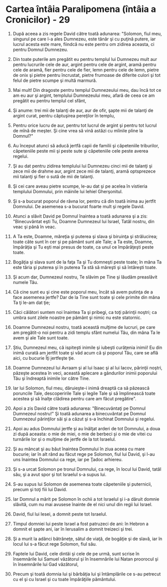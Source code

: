# Cartea &#238;nt&#226;ia Paralipomena (&#238;nt&#226;ia a Cronicilor) - 29

1. După aceea a zis regele David către toată adunarea: "Solomon, fiul meu, singurul pe care l-a ales Dumnezeu, este tânăr şi cu puţină putere, iar lucrul acesta este mare, fiindcă nu este pentru om zidirea aceasta, ci pentru Domnul Dumnezeu. 

2. Din toate puterile am pregătit eu pentru templul lui Dumnezeu mult aur pentru lucrurile cele de aur, argint pentru cele de argint, aramă pentru cele de aramă, fier pentru cele de fier, lemn pentru cele de lemn, pietre de onix şi pietre pentru încrustat, pietre frumoase de diferite culori şi tot felul de pietre scumpe şi multă marmură. 

3. Mai mult! Din dragoste pentru templul Dumnezeului meu, dau încă tot ce am eu aur şi argint, templului Dumnezeului meu, afară de ceea ce am pregătit eu pentru templul cel sfânt, 

4. Şi anume: trei mii de talanţi de aur, aur de ofir, şapte mii de talanţi de argint curat, pentru căptuşirea pereţilor în templu, 

5. Pentru orice lucru de aur, pentru tot lucrul de argint şi pentru tot lucrul de mînă de meşter. Şi cine vrea să vină astăzi cu mîinile pline la Domnul?"

6. Au început atunci să aducă jertfă capii de familii şi căpeteniile triburilor, căpeteniile peste mii şi peste sute şi căpeteniile cele peste averea regelui. 

7. Şi au dat pentru zidirea templului lui Dumnezeu cinci mii de talanţi şi zece mii de drahme aur, argint zece mii de talanţi, aramă optsprezece mii talanţi şi fier o sută de mii de talanţi. 

8. Şi cei care aveau pietre scumpe, le-au dat şi pe acelea în vistieria templului Domnului, prin mâinile lui Iehiel Gherşonitul. 

9. Şi s-a bucurat poporul de râvna lor, pentru că din toată inima au jertfit Domnului. De asemenea s-a bucurat foarte mult şi regele David. 

10. Atunci a slăvit David pe Domnul înaintea a toată adunarea şi a zis: "Binecuvântat eşti Tu, Doamne Dumnezeul lui Israel, Tatăl nostru, din veac şi până în veac. 

11. A Ta este, Doamne, măreţia şi puterea şi slava şi biruinţa şi strălucirea; toate câte sunt în cer şi pe pământ sunt ale Tale; a Ta este, Doamne, împărăţia şi Tu eşti mai presus de toate, ca unul ce împărăţeşti peste toate. 

12. Bogăţia şi slava sunt de la faţa Ta şi Tu domneşti peste toate; în mâna Ta este tăria şi puterea şi în puterea Ta stă să măreşti şi să întăreşti toate. 

13. Şi acum dar, Dumnezeul nostru, Te slăvim pe Tine şi lăudăm preaslăvit numele Tău. 

14. Că cine sunt eu şi cine este poporul meu, încât să avem putinţa de a face asemenea jertfe? Dar de la Tine sunt toate şi cele primite din mâna Ta ţi le-am dat ţie; 

15. Căci călători suntem noi înaintea Ta şi pribegi, ca toţi părinţii noştri; ca umbra sunt zilele noastre pe pământ şi nimic nu este statornic. 

16. Doamne Dumnezeul nostru, toată această mulţime de lucruri, pe care am pregătit-o noi pentru a zidi templu sfânt numelui Tău, din mâna Ta le avem şi ale Tale sunt toate. 

17. Ştiu, Dumnezeul meu, că ispiteşti inimile şi iubeşti curăţenia inimii! Eu din inimă curată am jertfit toate şi văd acum că şi poporul Tău, care se află aici, cu bucurie Îţi jertfeşte ţie. 

18. Doamne Dumnezeul lui Avraam şi al lui Isaac şi al lui Iacov, părinţii noştri, păzeşte acestea în veci, această aplecare a gândurilor inimii poporului Tău şi îndreaptă inimile lor către Tine. 

19. Iar lui Solomon, fiul meu, dăruieşte-i inimă dreaptă ca să păzească poruncile Tale, descoperirile Tale şi legile Tale şi să împlinească toate acestea şi să înalţe clădirea pentru care am făcut pregătire". 

20. Apoi a zis David către toată adunarea: "Binecuvântaţi pe Domnul Dumnezeul nostru!" Şi toată adunarea a binecuvântat pe Domnul Dumnezeul părinţilor săi şi a căzut şi s-a închinat Domnului şi regelui. 

21. Apoi au adus Domnului jertfe şi au înălţat arderi de tot Domnului, a doua zi după aceasta: o mie de miei, o mie de berbeci şi o mie de vitei cu turnările lor şi o mulţime de jertfe de la tot Israelul. 

22. Şi au mâncat şi au băut înaintea Domnului în ziua aceea cu mare bucurie; iar în alt rând au făcut rege pe Solomon, fiul lui David, şi l-au uns înaintea Domnului ca rege, iar pe Ţadoc arhiereu. 

23. Şi s-a urcat Solomon pe tronul Domnului, ca rege, în locul lui David, tatăl său, şi a avut spor şi tot Israelul s-a supus lui. 

24. S-au supus lui Solomon de asemenea toate căpeteniile şi puternicii, precum şi toţi fiii lui David. 

25. Iar Domnul a mărit pe Solomon în ochii a tot Israelul şi i-a dăruit domnie slăvită, cum nu mai avusese înainte de el nici unul din regii lui Israel. 

26. David, fiul lui Iesei, a domnit peste tot Israelul. 

27. Timpul domniei lui peste Israel a fost patruzeci de ani: în Hebron a domnit el şapte ani, iar în Ierusalim a domnit treizeci şi trei. 

28. Şi a murit la adânci bătrâneţe, sătul de viaţă, de bogăţie şi de slavă, iar în locul lui s-a făcut rege Solomon, fiul său. 

29. Faptele lui David, cele dintâi şi cele de pe urmă, sunt scrise în însemnările lui Samuel văzătorul şi în însemnările lui Natan proorocul şi în însemnările lui Gad văzătorul, 

30. Precum şi toată domnia lui şi bărbăţia lui şi întâmplările ce s-au petrecut cu el şi cu Israel şi cu toate împărăţiile pământului. 


